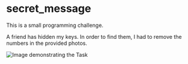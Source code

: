 # secret_message
This is a small programming challenge. 

A friend has hidden my keys. In order to find them, I had to remove the numbers in the provided photos.

![Image demonstrating the Task](https://github.com/michi1992/secret_message/blob/master/images_for_readme/secret_message_project.png)


